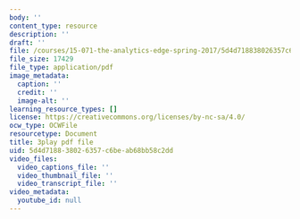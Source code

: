 ```yaml
---
body: ''
content_type: resource
description: ''
draft: ''
file: /courses/15-071-the-analytics-edge-spring-2017/5d4d718838026357c6beab68bb58c2dd_lm_qReHVm0A.pdf
file_size: 17429
file_type: application/pdf
image_metadata:
  caption: ''
  credit: ''
  image-alt: ''
learning_resource_types: []
license: https://creativecommons.org/licenses/by-nc-sa/4.0/
ocw_type: OCWFile
resourcetype: Document
title: 3play pdf file
uid: 5d4d7188-3802-6357-c6be-ab68bb58c2dd
video_files:
  video_captions_file: ''
  video_thumbnail_file: ''
  video_transcript_file: ''
video_metadata:
  youtube_id: null
---
```

